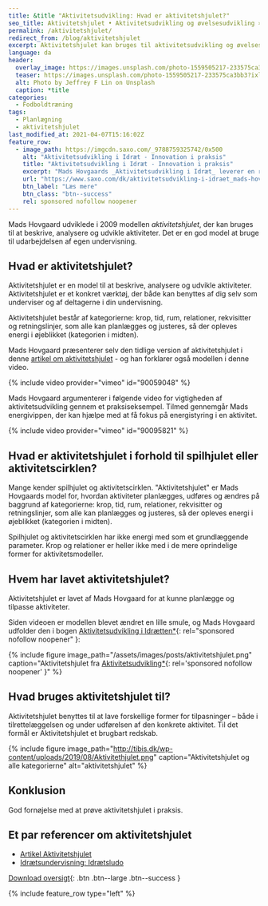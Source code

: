 ```yaml
---
title: &title "Aktivitetsudvikling: Hvad er aktivitetshjulet?"
seo_title: Aktivitetshjulet • Aktivitetsudvikling og øvelsesudvikling »
permalink: /aktivitetshjulet/
redirect_from: /blog/aktivitetshjulet
excerpt: Aktivitetshjulet kan bruges til aktivitetsudvikling og øvelsesudvikling i idræt og fodbold. Modellen er udviklet af Mads Hovgaard.
language: da
header:
  overlay_image: https://images.unsplash.com/photo-1559505217-233575ca3bb3?ixlib=rb-1.2.1&ixid=eyJhcHBfaWQiOjEyMDd9&auto=format&fit=crop&w=1950&q=80
  teaser: https://images.unsplash.com/photo-1559505217-233575ca3bb3?ixlib=rb-1.2.1&ixid=eyJhcHBfaWQiOjEyMDd9&auto=format&fit=crop&w=400&q=80
  alt: Photo by Jeffrey F Lin on Unsplash
  caption: *title
categories:
  - Fodboldtræning
tags:
  - Planlægning
  - aktivitetshjulet
last_modified_at: 2021-04-07T15:16:02Z
feature_row:
  - image_path: https://imgcdn.saxo.com/_9788759325742/0x500
    alt: "Aktivitetsudvikling i Idræt - Innovation i praksis"
    title: "Aktivitetsudvikling i Idræt - Innovation i praksis"
    excerpt: "Mads Hovgaards _Aktivitetsudvikling i Idræt_ leverer en række innovative perspektiver på, hvordan fagpersoner kan bruge idrætten til helt nye formål, hvis de tænker ud af boksen."
    url: "https://www.saxo.com/dk/aktivitetsudvikling-i-idraet_mads-hovgaard_paperback_9788759325742"
    btn_label: "Læs mere"
    btn_class: "btn--success"
    rel: sponsored nofollow noopener
---
```


Mads Hovgaard udviklede i 2009 modellen _aktivitetshjulet_, der kan bruges til at beskrive, analysere og udvikle aktiviteter. Det er en god model at bruge til udarbejdelsen af egen undervisning.

## Hvad er aktivitetshjulet?

Aktivitetshjulet er en model til at beskrive, analysere og udvikle aktiviteter. Aktivitetshjulet er et konkret værktøj, der både kan benyttes af dig selv som underviser og af deltagerne i din undervisning.

Aktivitetshjulet består af kategorierne: krop, tid, rum, relationer, rekvisitter og retningslinjer, som alle kan planlægges og justeres, så der opleves energi i øjeblikket (kategorien i midten).

Mads Hovgaard præsenterer selv den tidlige version af aktivitetshjulet i denne [artikel om aktivitetshjulet](https://docplayer.dk/2522365-Aktivitetshjulet-en-model-til-beskrivelse-analyse-og-udvikling-af-aktiviteter.html) - og han forklarer også modellen i denne video.

{% include video provider="vimeo" id="90059048" %}

Mads Hovgaard argumenterer i følgende video for vigtigheden af aktivitetsudvikling gennem et praksiseksempel. Tilmed gennemgår Mads energivippen, der kan hjælpe med at få fokus på energistyring i en aktivitet.

{% include video provider="vimeo" id="90095821" %}

## Hvad er aktivitetshjulet i forhold til spilhjulet eller aktivitetscirklen?

Mange kender spilhjulet og aktivitetscirklen. "Aktivitetshjulet" er Mads Hovgaards model for, hvordan aktiviteter planlægges, udføres og ændres på baggrund af kategorierne: krop, tid, rum, relationer, rekvisitter og retningslinjer, som alle kan planlægges og justeres, så der opleves energi i øjeblikket (kategorien i midten).

Spilhjulet og aktivitetscirklen har ikke energi med som et grundlæggende parameter. Krop og relationer er heller ikke med i de mere oprindelige former for aktivitetsmodeller.

## Hvem har lavet aktivitetshjulet?

Aktivitetshjulet er lavet af Mads Hovgaard for at kunne planlægge og tilpasse aktiviteter.

Siden videoen er modellen blevet ændret en lille smule, og Mads Hovgaard udfolder den i bogen [Aktivitetsudvikling i Idrætten\*](https://www.saxo.com/dk/aktivitetsudvikling-i-idraet_mads-hovgaard_paperback_9788759325742){: rel="sponsored nofollow noopener" }:

{% include figure image_path="/assets/images/posts/aktivitetshjulet.png" caption="Aktivitetshjulet fra [Aktivitetsudvikling\*](https://www.saxo.com/dk/aktivitetsudvikling-i-idraet_mads-hovgaard_paperback_9788759325742){: rel='sponsored nofollow noopener' }" %}

## Hvad bruges aktivitetshjulet til?

Aktivitetshjulet benyttes til at lave forskellige former for tilpasninger – både i tilrettelæggelsen og under udførelsen af den konkrete aktivitet. Til det formål er Aktivitetshjulet et brugbart redskab.

{% include figure image_path="http://tibis.dk/wp-content/uploads/2019/08/Aktivitethjulet.png" caption="Aktivitetshjulet og alle kategorierne" alt="aktivitetshjulet" %}

## Konklusion

God fornøjelse med at prøve aktivitetshjulet i praksis.

## Et par referencer om aktivitetshjulet

- [Artikel Aktivitetshjulet](https://docplayer.dk/2522365-Aktivitetshjulet-en-model-til-beskrivelse-analyse-og-udvikling-af-aktiviteter.html)
- [Idrætsundervisning: Idrætsludo](http://xn--trivselogbevgelse-2rb.dk/wp-content/uploads/2015/06/Idr%C3%A6tsludo.pdf)

[Download oversigt](https://skoleidraet.dk/media/505365/Aktivitets-hjulet.pdf){: .btn .btn--large .btn--success }

{% include feature_row type="left" %}
